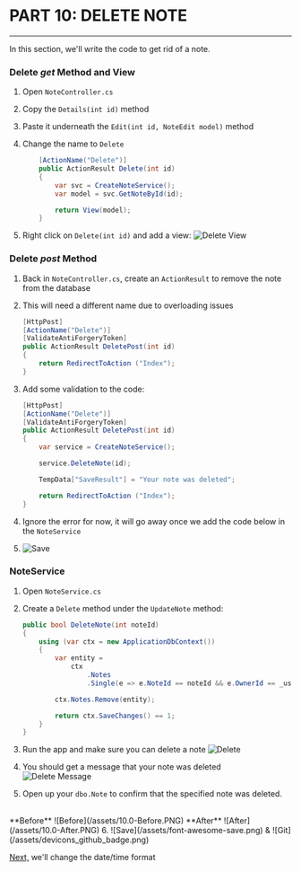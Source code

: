 # PART 10: DELETE NOTE
---
In this section, we'll write the code to get rid of a note.
### Delete *get* Method and View
1. Open `NoteController.cs`
2. Copy the `Details(int id)` method
3. Paste it underneath the `Edit(int id, NoteEdit model)` method
4. Change the name to `Delete`

    ```cs
        [ActionName("Delete")]
        public ActionResult Delete(int id)
        {
            var svc = CreateNoteService();
            var model = svc.GetNoteById(id);

            return View(model);
        }
    ```
5. Right click on `Delete(int id)` and add a view:
![Delete View](/assets/10.0-A.png)

### Delete *post* Method
1. Back in `NoteController.cs`, create an `ActionResult` to remove the note from the database
2. This will need a different name due to overloading issues

    ```cs
    [HttpPost]
    [ActionName("Delete")]
    [ValidateAntiForgeryToken]
    public ActionResult DeletePost(int id)
    {
        return RedirectToAction ("Index");
    }
    ```
3. Add some validation to the code:

    ```cs
    [HttpPost]
    [ActionName("Delete")]
    [ValidateAntiForgeryToken]
    public ActionResult DeletePost(int id)
    {
        var service = CreateNoteService();

        service.DeleteNote(id);

        TempData["SaveResult"] = "Your note was deleted";

        return RedirectToAction ("Index");
    }    
    ```
4. Ignore the error for now, it will go away once we add the code below in the `NoteService`
5. ![Save](/assets/font-awesome-save.png)

### NoteService
1. Open `NoteService.cs`
2. Create a `Delete` method under the `UpdateNote` method:

    ```cs
    public bool DeleteNote(int noteId)
    {
        using (var ctx = new ApplicationDbContext())
        {
            var entity = 
                ctx
                    .Notes
                    .Single(e => e.NoteId == noteId && e.OwnerId == _userId);

            ctx.Notes.Remove(entity);

            return ctx.SaveChanges() == 1;
        }
    }
    ```
3. Run the app and make sure you can delete a note
![Delete](/assets/10.0-B.png)
4. You should get a message that your note was deleted
![Delete Message](/assets/10.0-C.png)
5. Open up your `dbo.Note` to confirm that the specified note was deleted.
<br>
**Before**
![Before](/assets/10.0-Before.PNG)
**After**
![After](/assets/10.0-After.PNG)
6. ![Save](/assets/font-awesome-save.png) & ![Git](/assets/devicons_github_badge.png)

[Next,](/11-DateFormat/11.0-DateFormat.md) we'll change the date/time format
